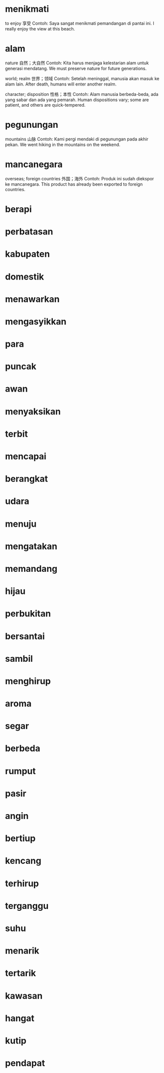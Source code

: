 # menikmati
to enjoy
享受
Contoh: Saya sangat menikmati pemandangan di pantai ini.
I really enjoy the view at this beach.

# alam
nature
自然；大自然
Contoh: Kita harus menjaga kelestarian alam untuk generasi mendatang.
We must preserve nature for future generations.

world; realm
世界；领域
Contoh: Setelah meninggal, manusia akan masuk ke alam lain.
After death, humans will enter another realm.

character; disposition
性格；本性
Contoh: Alam manusia berbeda-beda, ada yang sabar dan ada yang pemarah.
Human dispositions vary; some are patient, and others are quick-tempered.

# pegunungan
mountains
山脉
Contoh: Kami pergi mendaki di pegunungan pada akhir pekan.
We went hiking in the mountains on the weekend.

# mancanegara
overseas; foreign countries
外国；海外
Contoh: Produk ini sudah diekspor ke mancanegara.
This product has already been exported to foreign countries.

# berapi


# perbatasan


# kabupaten


# domestik


# menawarkan


# mengasyikkan


# para


# puncak


# awan


# menyaksikan


# terbit


# mencapai


# berangkat


# udara


# menuju


# mengatakan


# memandang


# hijau


# perbukitan


# bersantai


# sambil


# menghirup


# aroma


# segar


# berbeda


# rumput


# pasir


# angin


# bertiup


# kencang


# terhirup


# terganggu


# suhu


# menarik


# tertarik


# kawasan


# hangat


# kutip


# pendapat